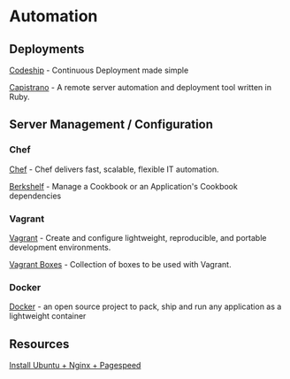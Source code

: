 # Automation

## Deployments

[Codeship](https://www.codeship.io) - Continuous Deployment made simple

[Capistrano](http://capistranorb.com/) - A remote server automation and deployment tool written in Ruby.

## Server Management / Configuration

### Chef

[Chef](http://www.getchef.com/) - Chef delivers fast, scalable, flexible IT automation.

[Berkshelf](http://berkshelf.com/) - Manage a Cookbook or an Application's Cookbook dependencies

### Vagrant

[Vagrant](http://www.vagrantup.com/) - Create and configure lightweight, reproducible, and portable development environments.

[Vagrant Boxes](http://www.vagrantbox.es/) - Collection of boxes to be used with Vagrant.

### Docker

[Docker](https://www.docker.io/) - an open source project to pack, ship and run any application as a lightweight container

## Resources

[Install Ubuntu + Nginx + Pagespeed](https://gist.github.com/kengoldfarb/9517675)
